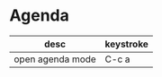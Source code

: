 # Agenda

| desc             | keystroke |
| ---              | ---       |
| open agenda mode | C-c a     |